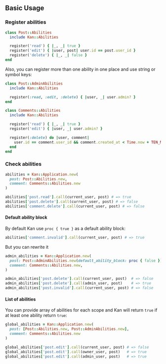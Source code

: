 ## Basic Usage
### Register abilities

```ruby
class Post::Abilities
  include Kan::Abilities

  register('read') { |_, _| true }
  register('edit') { |user, post| user.id == post.user_id }
  register('delete') { |_, _| false }
end
```

Also, you can register more than one ability in one place and use string or symbol keys:

```ruby
class Post::AdminAbilities
  include Kan::Abilities

  register(:read, :edit, :delete) { |user, _| user.admin? }
end

class Comments::Abilities
  include Kan::Abilities

  register('read') { |_, _| true }
  register('edit') { |user, _| user.admin? }

  register(:delete) do |user, comment|
    user.id == comment.user_id && comment.created_at < Time.now + TEN_MINUTES
  end
end
```

### Check abilities

```ruby
abilities = Kan::Application.new(
  post: Post::Abilities.new,
  comment: Comments::Abilities.new
)

abilities['post.read'].call(current_user, post) # => true
abilities['post.delete'].call(current_user, post) # => false
abilities['comment.delete'].call(current_user, post) # => false
```

#### Default ability block

By default Kan use `proc { true }` as a default ability block:

```ruby
abilities['comment.invalid'].call(current_user, post) # => true
```

But you can rewrite it

```ruby
admin_abilities = Kan::Application.new(
  post: Post::AdminAbilities.new(default_ability_block: proc { false }),
  comment: Comments::Abilities.new,
)

admin_abilities['post.delete'].call(current_user, post)  # => false
admin_abilities['post.delete'].call(admin_user, post)    # => true
admin_abilities['post.invalid'].call(current_user, post) # => false
```

#### List of abilities
You can provide array of abilities for each scope and Kan will return `true` if at least one ability return `true`:

```ruby
global_abilities = Kan::Application.new(
  post: [Post::Abilities.new, Post::AdminAbilities.new],
  comment: Comments::Abilities.new
)

global_abilities['post.edit'].call(current_user, post) # => false
global_abilities['post.edit'].call(owner_user, post)   # => true
global_abilities['post.edit'].call(admin_user, post)   # => true
```
